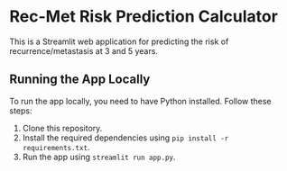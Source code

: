 # Rec-Met Risk Prediction Calculator

This is a Streamlit web application for predicting the risk of recurrence/metastasis at 3 and 5 years.

## Running the App Locally

To run the app locally, you need to have Python installed. Follow these steps:

1. Clone this repository.
2. Install the required dependencies using `pip install -r requirements.txt`.
3. Run the app using `streamlit run app.py`.
